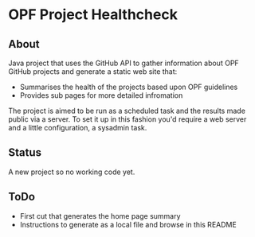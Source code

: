OPF Project Healthcheck
=======================

About
-----
Java project that uses the GitHub API to gather information about OPF GitHub projects
and generate a static web site that:

 * Summarises the health of the projects based upon OPF guidelines
 * Provides sub pages for more detailed infromation

The project is aimed to be run as a scheduled task and the results made public via a
server.  To set it up in this fashion you'd require a web server and a little
configuration, a sysadmin task.

Status
------
A new project so no working code yet.

ToDo
----
* First cut that generates the home page summary
* Instructions to generate as a local file and browse in this README
